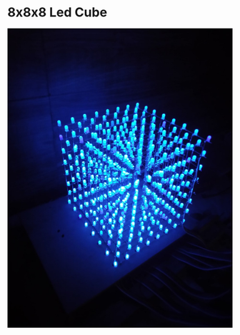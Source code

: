 # 8x8x8 Led Cube
![alt text](https://github.com/Jayshil-Patel/Arduino-LED-Cube/blob/main/Images/Output%20of%20Final%20cube%20(1)-min%20(1).jpg)
